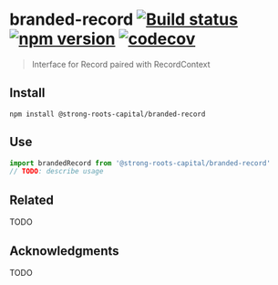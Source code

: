 # branded-record [![Build status](https://travis-ci.org/strong-roots-capital/branded-record.svg?branch=master)](https://travis-ci.org/strong-roots-capital/branded-record) [![npm version](https://img.shields.io/npm/v/@strong-roots-capital/branded-record.svg)](https://npmjs.org/package/@strong-roots-capital/branded-record) [![codecov](https://codecov.io/gh/strong-roots-capital/branded-record/branch/master/graph/badge.svg)](https://codecov.io/gh/strong-roots-capital/branded-record)

> Interface for Record paired with RecordContext

## Install

``` shell
npm install @strong-roots-capital/branded-record
```

## Use

``` typescript
import brandedRecord from '@strong-roots-capital/branded-record'
// TODO: describe usage
```

## Related

TODO

## Acknowledgments

TODO
